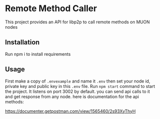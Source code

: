 # Remote Method Caller
This project provides an API for libp2p to call remote methods on MUON nodes
## Installation
Run npm i to install requirements

## Usage
First make a copy of `.envexample` and name it `.env` 
then set your node id, private key and public key in this `.env` file.
Run `npm start` command to start the project. It listens on port 3002 by default. 
you can send api calls to it and get response from any node.
here is documentation for the api methods:

https://documenter.getpostman.com/view/1565460/2s93XyThyH 